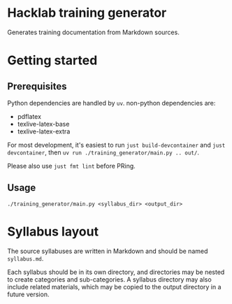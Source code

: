 # Hacklab training generator

Generates training documentation from Markdown sources.

# Getting started

## Prerequisites

Python dependencies are handled by `uv`. non-python dependencies are:

 -  pdflatex
 -  texlive-latex-base
 -  texlive-latex-extra

For most development, it's easiest to run `just build-devcontainer` and `just devcontainer`, then `uv run ./training_generator/main.py .. out/`.

Please also use `just fmt lint` before PRing.

## Usage

    ./training_generator/main.py <syllabus_dir> <output_dir>

# Syllabus layout

The source syllabuses are written in Markdown and should be named `syllabus.md`.

Each syllabus should be in its own directory, and directories may be nested to create categories and sub-categories. A syllabus directory may also include related materials, which may be copied to the output directory in a future version.
